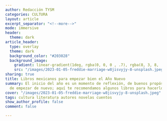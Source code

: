 ```yaml
---
author: Redacción TYSM
categories: CULTURA
layout: article
excerpt_separator: "<!--more-->"
mode: immersive
header:
  theme: dark
article_header:
  type: overlay
  theme: dark
  background_color: "#203028"
  background_image:
    gradient: linear-gradient(1deg, rgba(0, 0, 0 , .7), rgba(8, 3, 8, .9))
    src: "/images/2023-01-05-freddie-marriage-w8jisvyjy-8-unsplash.jpeg"
sharing: true
title: Libros mexicanos para empezar bien el Año Nuevo
summary: El inicio del año es un momento de reflexión, de buenos propósitos y de ganas
  de empezar de nuevo; aquí te recomendamos algunos libros para hacerlo bien…
cover: "/images/2023-01-05-freddie-marriage-w8jisvyjy-8-unsplash.jpeg"
tags: cultura literatura autores novelas cuentos
show_author_profile: false
comment: false

---
```

